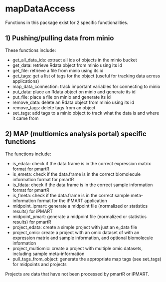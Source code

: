 # mapDataAccess

Functions in this package exist for 2 specific functionalities. 

## 1) Pushing/pulling data from minio

These functions include: 
  * get_all_data_ids: extract all ids of objects in the minio bucket
* get_data: retrieve Rdata object from minio using its id
* get_file: retrieve a file from minio using its id
* get_tags: get a list of tags for the object (useful for tracking data across applications)
* map_data_connection: track important variables for connecting to minio
* put_data: place an Rdata object on minio and generate its id 
* put_file: place a file on minio and generate its id
* remove_data: delete an Rdata object from minio using its id
* remove_tags: delete tags from an object
* set_tags: add tags to a minio object to track what the data is and where it came from

## 2) MAP (multiomics analysis portal) specific functions

The functions include:
  * is_edata: check if the data.frame is in the correct expression matrix format for pmartR 
* is_emeta: check if the data.frame is in the correct biomolecule information format for pmartR
* is_fdata: check if the data.frame is in the correct sample information format for pmartR
* is_fmeta: check if the data.frame is in the correct sample meta-information format for the iPMART application
* midpoint_ipmart: generate a midpoint file (normalized or statistics results) for iPMART
* midpoint_pmart: generate a midpoint file (normalized or statistics results) for pmartR
* project_edata: create a simple project with just an e_data file
* project_omic: create a project with an omic dataset of with an expression matrix and sample information, and optional biomolecule information
* project_multiomic: create a project with multiple omic datasets, including sample meta-information
* pull_tags_from_object: generate the appropriate map tags (see set_tags) for midpoints and projects

Projects are data that have not been processed by pmartR or iPMART. 
